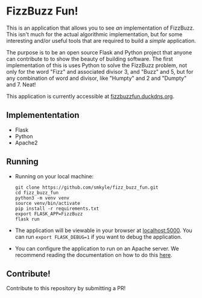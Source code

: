 
# FizzBuzz Fun!

This is an application that allows you to see *an* implementation of FizzBuzz. This isn't much for the actual algorithmic implementation, but for some interesting and/or useful tools that are required to build a *simple* application.

The purpose is to be an open source Flask and Python project that anyone can contribute to to show the beauty of building software. The first implementation of this is uses Python to solve the FizzBuzz problem, not only for the word "Fizz" and associated divisor 3, and "Buzz" and 5, but for any combination of word and divisor, like "Humpty" and 2 and "Dumpty" and 7. Neat!

This application is currently accessible at [fizzbuzzfun.duckdns.org](https://fizzbuzzfun.duckdns.org).

## Implemententation
- Flask
- Python
- Apache2

## Running
- Running on your local machine:
	```
	git clone https://github.com/smkyle/fizz_buzz_fun.git
	cd fizz_buzz_fun
	python3 -m venv venv
	source venv/bin/activate
	pip install -r requirements.txt
	export FLASK_APP=FizzBuzz
	flask run
	```

- The application will be viewable in your browser at [localhost:5000](http://localhost:5000). You can run `export FLASK_DEBUG=1` if you want to debug the application.

- You can configure the application to run on an Apache server. We recommend reading the documentation on how to do this [here](https://www.digitalocean.com/community/tutorials/how-to-deploy-a-flask-application-on-an-ubuntu-vps).

## Contribute!
Contribute to this repository by submitting a PR!
